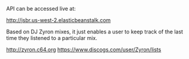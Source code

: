 
API can be accessed live at: 

http://jsbr.us-west-2.elasticbeanstalk.com

Based on DJ Zyron mixes, it just enables a user to keep track of the last time they listened to a particular mix.

http://zyron.c64.org
https://www.discogs.com/user/Zyron/lists
